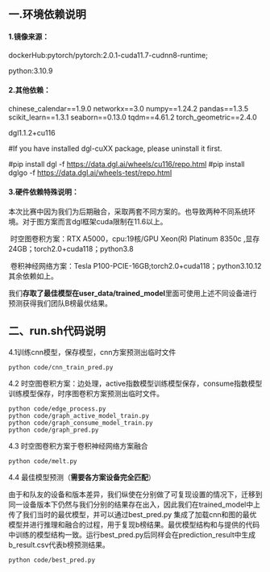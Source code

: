## 一.环境依赖说明

#### 1.镜像来源：

  dockerHub:pytorch/pytorch:2.0.1-cuda11.7-cudnn8-runtime;

python:3.10.9

#### 2.其他依赖：

chinese_calendar==1.9.0
networkx==3.0
numpy==1.24.2
pandas==1.3.5
scikit_learn==1.3.1
seaborn==0.13.0
tqdm==4.61.2
torch_geometric==2.4.0

dgl1.1.2+cu116

#If you have installed dgl-cuXX package, please uninstall it first.

#pip install  dgl -f https://data.dgl.ai/wheels/cu116/repo.html 
#pip install  dglgo -f https://data.dgl.ai/wheels-test/repo.html

#### 3.**硬件依赖特殊说明**：

​	本次比赛中因为我们为后期融合，采取两套不同方案的。也导致两种不同系统环境。对于图方案而言dgl框架cuda限制在11.6以上。

​	时空图卷积方案：RTX A5000，cpu:19核/GPU Xeon(R) Platinum 8350c ,显存24GB；torch2.0+cuda118；python3.8

​	卷积神经网络方案：Tesla P100-PCIE-16GB;torch2.0+cuda118；python3.10.12其余依赖如上。

我们**存取了最佳模型在user_data/trained_model**里面可使用上述不同设备进行预测获得我们团队B榜最优结果。

## 二、run.sh代码说明

4.1训练cnn模型，保存模型，cnn方案预测出临时文件

```
python code/cnn_train_pred.py
```

4.2 时空图卷积方案：边处理，active指数模型训练模型保存，consume指数模型训练模型保存，时序图卷积方案预测出临时文件。

```
python code/edge_process.py
python code/graph_active_model_train.py
python code/graph_consume_model_train.py
python code/graph_pred.py
```

4.3 时空图卷积方案于卷积神经网络方案融合

```
python code/melt.py
```

4.4 最佳模型预测（**需要各方案设备完全匹配**）

由于和队友的设备和版本差异，我们纵使在分别做了可复现设置的情况下，迁移到同一设备版本下仍然与我们分别的结果存在出入，因此我们在trained_model中上传了我们当时的最优模型，并可以通过best_pred.py 集成了加载cnn和图的最优模型并进行推理和融合的过程，用于复现b榜结果。最优模型结构和与提供的代码中训练的模型结构一致。运行best_pred.py后同样会在prediction_result中生成b_result.csv代表b榜预测结果。

```
python code/best_pred.py
```





